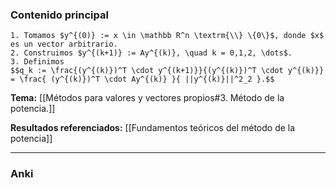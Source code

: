 ### Contenido principal

```ad-Algorithm
1. Tomamos $y^{(0)} := x \in \mathbb R^n \textrm{\\} \{0\}$, donde $x$ es un vector arbitrario.
2. Construimos $y^{(k+1)} := Ay^{(k)}, \quad k = 0,1,2, \dots$.
3. Definimos
$$q_k := \frac{(y^{(k)})^T \cdot y^{(k+1)}}{(y^{(k)})^T \cdot y^{(k)}} = \frac{ (y^{(k)})^T \cdot Ay^{(k)} }{ ||y^{(k)}||^2_2 }.$$
```

**Tema:** [[Métodos para valores y vectores propios#3. Método de la potencia.]]

**Resultados referenciados:** [[Fundamentos teóricos del método de la potencia]]

---
### Anki
